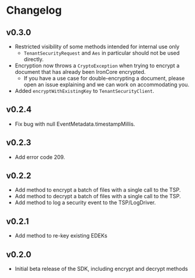 # Changelog

## v0.3.0

- Restricted visibility of some methods intended for internal use only
  - `TenantSecurityRequest` and `Aes` in particular should not be used directly.
- Encryption now throws a `CryptoException` when trying to encrypt a document that has already been IronCore encrypted.
  - If you have a use case for double-encrypting a document, please open an issue explaining and we can work on accommodating you.
- Added `encryptWithExistingKey` to `TenantSecurityClient`.

## v0.2.4

- Fix bug with null EventMetadata.timestampMillis.

## v0.2.3

- Add error code 209.

## v0.2.2

- Add method to encrypt a batch of files with a single call to the TSP.
- Add method to decrypt a batch of files with a single call to the TSP.
- Add method to log a security event to the TSP/LogDriver.

## v0.2.1

- Add method to re-key existing EDEKs

## v0.2.0

- Initial beta release of the SDK, including encrypt and decrypt methods
